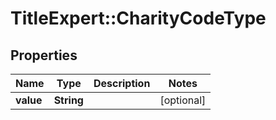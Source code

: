# TitleExpert::CharityCodeType

## Properties
Name | Type | Description | Notes
------------ | ------------- | ------------- | -------------
**value** | **String** |  | [optional] 


